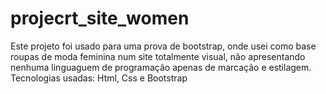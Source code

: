 # projecrt_site_women
Este projeto foi usado para uma prova de bootstrap, onde usei como base roupas de moda feminina num site totalmente visual, não apresentando nenhuma linguaguem de programação apenas de marcação e estilagem.
Tecnologias usadas: Html, Css e Bootstrap
